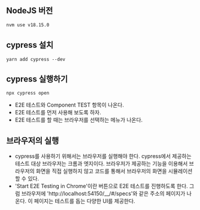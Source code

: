 ## NodeJS 버전

```sh
nvm use v18.15.0
```

## cypress 설치

```
yarn add cypress --dev
```

## cypress 실행하기

```
npx cypress open
```

- E2E 테스트와 Component TEST 항목이 나온다.
- E2E 테스트를 먼저 사용해 보도록 하자.
- E2E 테스트를 할 때는 브라우저를 선택하는 메뉴가 나온다.

## 브라우저의 실행

- cypress를 사용하기 위해서는 브라우저를 실행해야 한다. cypress에서 제공하는 테스트 대상 브라우저는 크롬과 엣지이다. 브라우저가 제공하는 기능을 이용해서 브라우저의 화면을 직접 실행하지 않고 코드를 통해서 브라우저의 화면을 시뮬레이션 할 수 있다.
- 'Start E2E Testing in Chrome'이란 버튼으로 E2E 테스트를 진행하도록 한다. 그럼 브라우저에 'http://localhost:54150/\_\_/#/specs'와 같은 주소의 페이지가 나온다. 이 페이지는 테스트를 돕는 다양한 UI를 제공한다.
